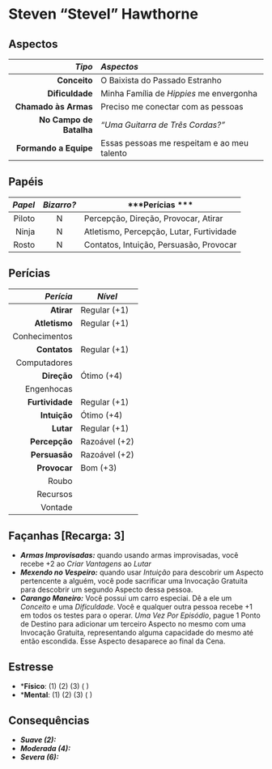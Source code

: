 # Steven “Stevel” Hawthorne

## Aspectos

|              ***Tipo*** | ***Aspectos***                              |
|------------------------:|:--------------------------------------------|
|            **Conceito** | O Baixista do Passado Estranho              |
|         **Dificuldade** | Minha Família de _Hippies_ me envergonha    |
|    **Chamado às Armas** | Preciso me conectar com as pessoas          |
| **No Campo de Batalha** | _“Uma Guitarra de Três Cordas?”_            |
|   **Formando a Equipe** | Essas pessoas me respeitam e ao meu talento |




## Papéis

| ***Papel*** | ***Bizarro?*** | ***Perícias ***                          |
|------------:|:--------------:|------------------------------------------|
|      Piloto | N              | Percepção, Direção, Provocar, Atirar     |
|       Ninja | N              | Atletismo, Percepção, Lutar, Furtividade |
|       Rosto | N              | Contatos, Intuição, Persuasão, Provocar  |



## Perícias

|   ***Perícia*** | ***Nível***   |
|----------------:|---------------|
|      **Atirar** | Regular (+1)  |
|   **Atletismo** | Regular (+1)  |
|   Conhecimentos |               |
|    **Contatos** | Regular (+1)  |
|    Computadores |               |
|     **Direção** | Ótimo (+4)    |
|      Engenhocas |               |
| **Furtividade** | Regular (+1)  |
|    **Intuição** | Ótimo (+4)    |
|       **Lutar** | Regular (+1)  |
|   **Percepção** | Razoável (+2) |
|   **Persuasão** | Razoável (+2) |
|    **Provocar** | Bom (+3)      |
|           Roubo |               |
|        Recursos |               |
|         Vontade |               |



## Façanhas [Recarga: 3]

+ ***Armas Improvisadas:*** quando usando armas improvisadas, você recebe +2 ao *Criar Vantagens* ao *Lutar*
+ ***Mexendo no Vespeiro:*** quando usar *Intuição* para descobrir um Aspecto pertencente a alguém, você pode sacrificar uma Invocação Gratuita para descobrir um segundo Aspecto dessa pessoa.
+ ***Carango Maneiro:*** Você possui um carro especiai. Dê a ele um *Conceito* e uma *Dificuldade*. Você e qualquer outra pessoa recebe +1 em todos os testes para o operar. *Uma Vez Por Episódio*, pague 1 Ponto de Destino para adicionar um terceiro Aspecto no mesmo com uma Invocação Gratuita, representando alguma capacidade do mesmo até então escondida. Esse Aspecto desaparece ao final da Cena.

## Estresse

+ ***Físico**: (1) (2) (3) ( )
+ ***Mental**: (1) (2) (3) ( )

## Consequências

+ ___Suave (2):___
+ ___Moderada (4):___
+ ___Severa (6):___
